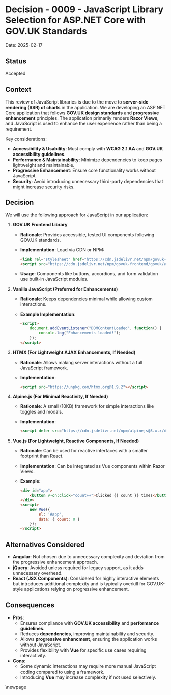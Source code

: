 # Decision - 0009 - JavaScript Library Selection for ASP.NET Core with GOV.UK Standards

Date: 2025-02-17

## Status

Accepted

## Context

This review of JavaScript libraries is due to the move to **server-side rendering (SSR) of charts** in the application.
We are developing an ASP.NET Core application that follows **GOV.UK design standards** and **progressive enhancement** principles. The application primarily renders **Razor Views**, and JavaScript is used to enhance the user experience rather than being a requirement.

Key considerations:

- **Accessibility & Usability**: Must comply with **WCAG 2.1 AA** and **GOV.UK accessibility guidelines**.
- **Performance & Maintainability**: Minimize dependencies to keep pages lightweight and maintainable.
- **Progressive Enhancement**: Ensure core functionality works without JavaScript.
- **Security**: Avoid introducing unnecessary third-party dependencies that might increase security risks.

## Decision

We will use the following approach for JavaScript in our application:

1. **GOV.UK Frontend Library**
    - **Rationale**: Provides accessible, tested UI components following GOV.UK standards.
    - **Implementation**: Load via CDN or NPM:

      ```html
      <link rel="stylesheet" href="https://cdn.jsdelivr.net/npm/govuk-frontend/govuk/all.min.css">
      <script src="https://cdn.jsdelivr.net/npm/govuk-frontend/govuk/all.min.js"></script>
      ```

    - **Usage**: Components like buttons, accordions, and form validation use built-in JavaScript modules.

2. **Vanilla JavaScript (Preferred for Enhancements)**
    - **Rationale**: Keeps dependencies minimal while allowing custom interactions.
    - **Example Implementation**:

      ```html
      <script>
          document.addEventListener("DOMContentLoaded", function() {
              console.log("Enhancements loaded!");
          });
      </script>
      ```

3. **HTMX (For Lightweight AJAX Enhancements, If Needed)**
    - **Rationale**: Allows making server interactions without a full JavaScript framework.
    - **Implementation**:

      ```html
      <script src="https://unpkg.com/htmx.org@1.9.2"></script>
      ```

4. **Alpine.js (For Minimal Reactivity, If Needed)**
    - **Rationale**: A small (10KB) framework for simple interactions like toggles and modals.
    - **Implementation**:

      ```html
      <script defer src="https://cdn.jsdelivr.net/npm/alpinejs@3.x.x/dist/cdn.min.js"></script>
      ```

5. **Vue.js (For Lightweight, Reactive Components, If Needed)**
    - **Rationale**: Can be used for reactive interfaces with a smaller footprint than React.
    - **Implementation**: Can be integrated as Vue components within Razor Views.
    - **Example:**

      ```html
      <div id="app">
          <button v-on:click="count++">Clicked {{ count }} times</button>
      </div>
      <script>
          new Vue({
              el: '#app',
              data: { count: 0 }
          });
      </script>
      ```

## Alternatives Considered

- **Angular**: Not chosen due to unnecessary complexity and deviation from the progressive enhancement approach.
- **jQuery**: Avoided unless required for legacy support, as it adds unnecessary overhead.
- **React (JSX Components)**: Considered for highly interactive elements but introduces additional complexity and is typically overkill for GOV.UK-style applications relying on progressive enhancement.

## Consequences

- **Pros**:
  - Ensures compliance with **GOV.UK accessibility** and **performance guidelines**.
  - Reduces **dependencies**, improving maintainability and security.
  - Allows **progressive enhancment**, ensuring the application works without JavaScript.
  - Provides flexibility with **Vue** for specific use cases requiring interactivity.
- **Cons**:
  - Some dynamic interactions may require more manual JavaScript coding compared to using a framework.
  - Introducing **Vue** may increase complexity if not used selectively.

<!-- Leave the rest of this page blank -->
\newpage
